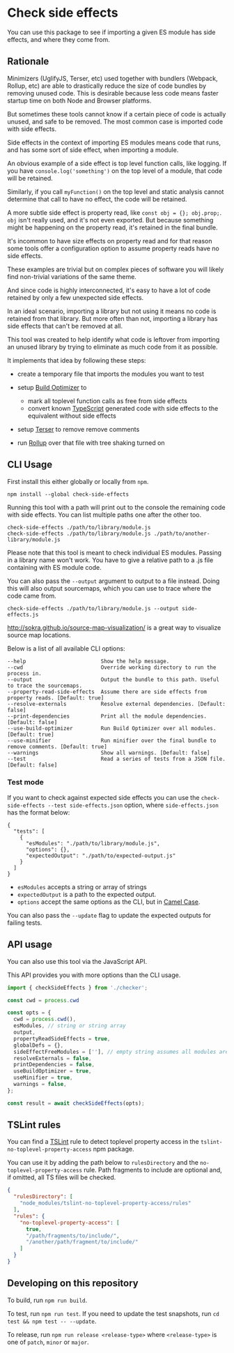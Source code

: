 # Check side effects

You can use this package to see if importing a given ES module has side effects, and where they come from.

## Rationale

Minimizers (UglifyJS, Terser, etc) used together with bundlers (Webpack, Rollup, etc) are able to drastically reduce the size of code bundles by removing unused code. This is desirable because less code means faster startup time on both Node and Browser platforms.

But sometimes these tools cannot know if a certain piece of code is actually unused, and safe to be removed. The most common case is imported code with side effects.

Side effects in the context of importing ES modules means code that runs, and has some sort of side effect, when importing a module.

An obvious example of a side effect is top level function calls, like logging. If you have `console.log('something')` on the top level of a module, that code will be retained.

Similarly, if you call `myFunction()` on the top level and static analysis cannot determine that call to have no effect, the code will be retained.

A more subtle side effect is property read, like `const obj = {}; obj.prop;`. `obj` isn't really used, and it's not even exported. But because something might be happening on the property read, it's retained in the final bundle.

It's incommon to have size effects on property read and for that reason some tools offer a configuration option to assume property reads have no side effects.

These examples are trivial but on complex pieces of software you will likely find non-trivial variations of the same theme.

And since code is highly interconnected, it's easy to have a lot of code retained by only a few unexpected side effects.

In an ideal scenario, importing a library but not using it means no code is retained from that library. But more often than not, importing a library has side effects that can't be removed at all.

This tool was created to help identify what code is leftover from importing an unused library by trying to eliminate as much code from it as possible.

It implements that idea by following these steps:

- create a temporary file that imports the modules you want to test
- setup [Build Optimizer](https://github.com/angular/angular-cli/tree/master/packages/angular_devkit/build_optimizer) to

  - mark all toplevel function calls as free from side effects
  - convert known [TypeScript](https://www.typescriptlang.org/) generated code with side effects to the equivalent without side effects

- setup [Terser](https://github.com/terser-js/terser) to remove remove comments

- run [Rollup](https://rollupjs.org) over that file with tree shaking turned on

## CLI Usage

First install this either globally or locally from `npm`.

```
npm install --global check-side-effects
```

Running this tool with a path will print out to the console the remaining code with side effects. You can list multiple paths one after the other too.

```
check-side-effects ./path/to/library/module.js
check-side-effects ./path/to/library/module.js ./path/to/another-library/module.js
```

Please note that this tool is meant to check individual ES modules. Passing in a library name won't work. You have to give a relative path to a .js file containing with ES module code.

You can also pass the `--output` argument to output to a file instead. Doing this will also output sourcemaps, which you can use to trace where the code came from.

```
check-side-effects ./path/to/library/module.js --output side-effects.js
```

<http://sokra.github.io/source-map-visualization/> is a great way to visualize source map locations.

Below is a list of all available CLI options:

```
--help                        Show the help message.
--cwd                         Override working directory to run the process in.
--output                      Output the bundle to this path. Useful to trace the sourcemaps.
--property-read-side-effects  Assume there are side effects from property reads. [Default: true]
--resolve-externals           Resolve external dependencies. [Default: false]
--print-dependencies          Print all the module dependencies. [Default: false]
--use-build-optimizer         Run Build Optimizer over all modules. [Default: true]
--use-minifier                Run minifier over the final bundle to remove comments. [Default: true]
--warnings                    Show all warnings. [Default: false]
--test                        Read a series of tests from a JSON file. [Default: false]
```

### Test mode

If you want to check against expected side effects you can use the `check-side-effects --test side-effects.json` option, where `side-effects.json` has the format below:

```
{
  "tests": [
    {
      "esModules": "./path/to/library/module.js",
      "options": {},
      "expectedOutput": "./path/to/expected-output.js"
    }
  ]
}
```

- `esModules` accepts a string or array of strings
- `expectedOutput` is a path to the expected output.
- `options` accept the same options as the CLI, but in [Camel Case](https://en.wikipedia.org/wiki/Camel_case).

You can also pass the `--update` flag to update the expected outputs for failing tests.

## API usage

You can also use this tool via the JavaScript API.

This API provides you with more options than the CLI usage.

```javascript
import { checkSideEffects } from './checker';

const cwd = process.cwd

const opts = {
  cwd = process.cwd(),
  esModules, // string or string array
  output,
  propertyReadSideEffects = true,
  globalDefs = {},
  sideEffectFreeModules = [''], // empty string assumes all modules are side effect free.
  resolveExternals = false,
  printDependencies = false,
  useBuildOptimizer = true,
  useMinifier = true,
  warnings = false,
};

const result = await checkSideEffects(opts);
```

## TSLint rules

You can find a [TSLint](https://palantir.github.io/tslint/) rule to detect toplevel property access in the `tslint-no-toplevel-property-access` npm package.

You can use it by adding the path below to `rulesDirectory` and the `no-toplevel-property-access` rule. Path fragments to include are optional and, if omitted, all TS files will be checked.

```json
{
  "rulesDirectory": [
    "node_modules/tslint-no-toplevel-property-access/rules"
  ],
  "rules": {
    "no-toplevel-property-access": [
      true,
      "/path/fragments/to/include/",
      "/another/path/fragment/to/include/"
    ]
  }
}
```

## Developing on this repository

To build, run `npm run build`. 

To test, run `npm run test`. If you need to update the test snapshots, run `cd test && npm test -- --update`.

To release, run `npm run release <release-type>` where `<release-type>` is one of `patch`, `minor` or `major`.
